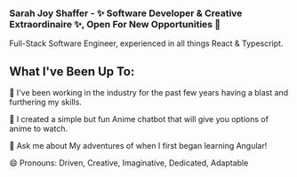### Sarah Joy Shaffer - ✨ Software Developer & Creative Extraordinaire ✨, Open For New Opportunities 🔭 

Full-Stack Software Engineer, experienced in all things React & Typescript.  

## What I've Been Up To: 

🥕 I've been working in the industry for the past few years having a blast and furthering my skills.

🌱 I created a simple but fun Anime chatbot that will give you options of anime to watch.

💬 Ask me about My adventures of when I first began learning Angular!  

😄 Pronouns: Driven, Creative, Imaginative, Dedicated, Adaptable 

 

